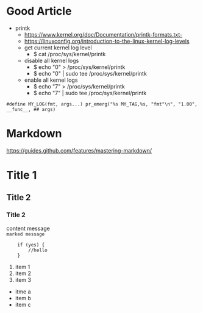# Good Article
* printk
  * https://www.kernel.org/doc/Documentation/printk-formats.txt- 
  * https://linuxconfig.org/introduction-to-the-linux-kernel-log-levels
  * get current kernel log level
    * $ cat /proc/sys/kernel/printk
  * disable all kernel logs
    * $ echo "0" > /proc/sys/kernel/printk
    * $ echo "0" | sudo tee /proc/sys/kernel/printk
  * enable all kernel logs
    * $ echo "7" > /proc/sys/kernel/printk
    * $ echo "7" | sudo tee /proc/sys/kernel/printk

```
#define MY_LOG(fmt, args...) pr_emerg("%s MY_TAG,%s, "fmt"\n", "1.00", __func__, ## args)
```



# Markdown
https://guides.github.com/features/mastering-markdown/
# Title 1
## Title 2
### Title 2
content message <br>
`marked message`

```
    if (yes) {
        //hello
    }
```
1. item 1
2. item 2
3. item 3

- itme a
- item b
- item c
